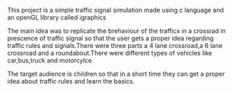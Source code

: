 This project is a simple traffic signal simulation made using c language and an openGL library called igraphics

 The main idea was to replicate the brehaviour of the traffics in a crossrad in prescence of traffic signal so that the user gets a proper idea regarding traffic rules and signals.There were three parts a 4 lane crossroad,a 6 lane crossroad
 and a roundabout.There were different types of vehicles like car,bus,truck and motorcylce.

 The target audience is children so that in a short time they can get a proper idea about traffic rules and learn the basics.
 
